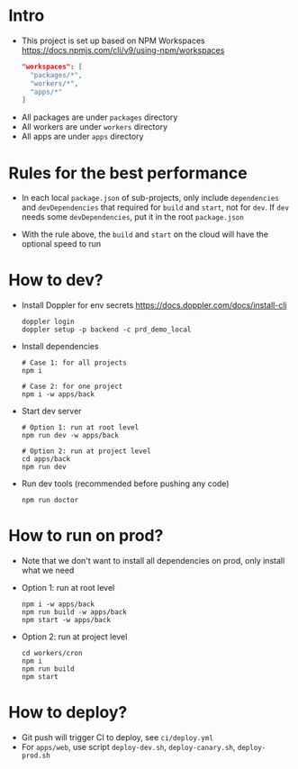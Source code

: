 # Intro
- This project is set up based on NPM Workspaces https://docs.npmjs.com/cli/v9/using-npm/workspaces
  ```json
  "workspaces": [
    "packages/*",
    "workers/*",
    "apps/*"
  ]
  ```
- All packages are under `packages` directory
- All workers are under `workers` directory
- All apps are under `apps` directory

# Rules for the best performance

- In each local `package.json` of sub-projects, only include `dependencies` and `devDependencies` that required
for `build` and `start`, not for `dev`. If `dev` needs some `devDependencies`, put it in the root `package.json`

- With the rule above, the `build` and `start` on the cloud will have the optional speed to run

# How to dev?
- Install Doppler for env secrets https://docs.doppler.com/docs/install-cli
  ```shell
  doppler login
  doppler setup -p backend -c prd_demo_local
  ```

- Install dependencies
  ```shell
  # Case 1: for all projects
  npm i

  # Case 2: for one project
  npm i -w apps/back
  ```

- Start dev server
  ```shell
  # Option 1: run at root level
  npm run dev -w apps/back

  # Option 2: run at project level
  cd apps/back
  npm run dev
  ```

- Run dev tools (recommended before pushing any code)
  ```shell
  npm run doctor
  ```

# How to run on prod?
- Note that we don't want to install all dependencies on prod, only install what we need

- Option 1: run at root level
  ```shell
  npm i -w apps/back
  npm run build -w apps/back
  npm start -w apps/back
  ```

- Option 2: run at project level
  ```shell
  cd workers/cron
  npm i
  npm run build
  npm start
  ```

# How to deploy?
- Git push will trigger CI to deploy, see `ci/deploy.yml`
- For `apps/web`, use script `deploy-dev.sh`, `deploy-canary.sh`, `deploy-prod.sh`
